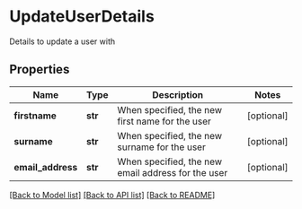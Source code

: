 # UpdateUserDetails

Details to update a user with
## Properties
Name | Type | Description | Notes
------------ | ------------- | ------------- | -------------
**firstname** | **str** | When specified, the new first name for the user | [optional] 
**surname** | **str** | When specified, the new surname for the user | [optional] 
**email_address** | **str** | When specified, the new email address for the user | [optional] 

[[Back to Model list]](../README.md#documentation-for-models) [[Back to API list]](../README.md#documentation-for-api-endpoints) [[Back to README]](../README.md)


